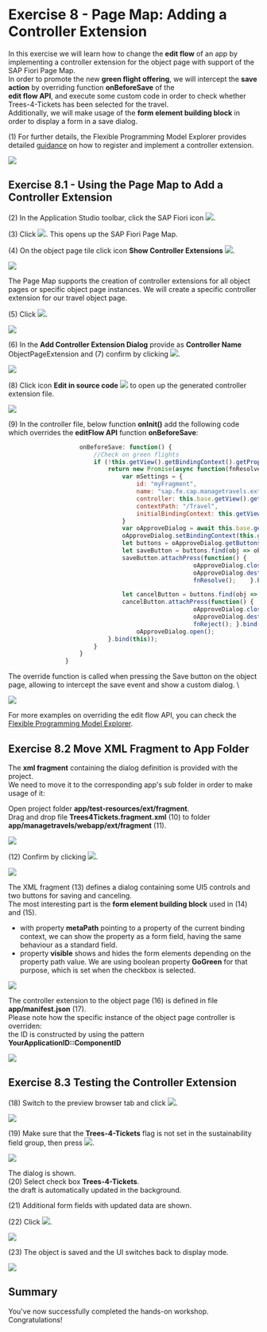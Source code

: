# Exercise 8 - Page Map: Adding a Controller Extension

In this exercise we will learn how to change the **edit flow** of an app by implementing a controller extension for the object page with support of the SAP Fiori Page Map.\
In order to promote the new **green flight offering**, we will intercept the **save action** by overriding function **onBeforeSave** of the\
**edit flow API**, and execute some custom code in order to check whether Trees-4-Tickets has been selected for the travel.\
Additionally, we will make usage of the **form element building block** in order to display a form in a save dialog.

(1) For further details, the Flexible Programming Model Explorer provides detailed [guidance](https://ui5.sap.com/test-resources/sap/fe/core/fpmExplorer/index.html#/controllerExtensions/controllerExtensionsOverview/guidanceControllerExtensions) on how to register and implement a controller extension.

![](./images/image1.png)

## Exercise 8.1 - Using the Page Map to Add a Controller Extension

(2) In the Application Studio toolbar, click the SAP Fiori icon ![](./images/image4.png).

(3) Click ![](./images/image5.png). This opens up the SAP Fiori Page Map.

(4) On the object page tile click icon **Show Controller Extensions** ![](./images/image6.png).

![](./images/image3.png)

The Page Map supports the creation of controller extensions for all object pages or specific object page instances. We will create a specific controller extension for our travel object page.

(5) Click ![](./images/image8.png).

![](./images/image7.png)

(6) In the **Add Controller Extension Dialog** provide as **Controller Name** ObjectPageExtension and (7) confirm by clicking ![](./images/image10.png).

![](./images/image9.png)

(8) Click icon **Edit in source code** ![](./images/image12.png) to open up the generated controller extension file.

![](./images/image11.png)

(9) In the controller file, below function **onInit()** add the following code which overrides the **editFlow API** function **onBeforeSave**:

```js
					onBeforeSave: function() {
						//Check on green flights
                        if (!this.getView().getBindingContext().getProperty('GoGreen')){                        	
							return new Promise(async function(fnResolve, fnReject) {
								var mSettings = {
									id: "myFragment",
									name: "sap.fe.cap.managetravels.ext.fragment.Trees4Tickets",
									controller: this.base.getView().getController(),
									contextPath: "/Travel",
									initialBindingContext: this.getView().getBindingContext()
								}
								var oApproveDialog = await this.base.getExtensionAPI().loadFragment(mSettings);
								oApproveDialog.setBindingContext(this.getView().getBindingContext());
								let buttons = oApproveDialog.getButtons();
								let saveButton = buttons.find(obj => obj.sId === "myFragment--Save");
								saveButton.attachPress(function() {
													oApproveDialog.close();
													oApproveDialog.destroy();										
													fnResolve();	}.bind(this));

								let cancelButton = buttons.find(obj => obj.sId === "myFragment--Cancel");
								cancelButton.attachPress(function() {
													oApproveDialog.close();	
													oApproveDialog.destroy();									
													fnReject();	}.bind(this));
									oApproveDialog.open();
							}.bind(this));
                        }						
					}
				}
```


The override function is called when pressing the Save button on the object page, allowing to intercept the save event and show a custom dialog. \

![](./images/image13.png)

For more examples on overriding the edit flow API, you can check the [Flexible Programming Model Explorer](https://sapui5.hana.ondemand.com/test-resources/sap/fe/core/fpmExplorer/index.html#/controllerExtensions/controllerExtensionsOverview/basicExtensibility).

## Exercise 8.2 Move XML Fragment to App Folder

The **xml fragment** containing the dialog definition is provided with the project.\
We need to move it to the corresponding app's sub folder in order to make usage of it:

Open project folder **app/test-resources/ext/fragment**.\
Drag and drop file **Trees4Tickets.fragment.xml** (10) to folder **app/managetravels/webapp/ext/fragment** (11).

![](./images/image14.png)

(12) Confirm by clicking ![](./images/image17.png).

![](./images/image16.png)

The XML fragment (13) defines a dialog containing some UI5 controls and two buttons for saving and canceling.\
The most interesting part is the **form element building block** used in (14) and (15).

- with property **metaPath** pointing to a property of the current binding context, we can show the property as a form field, having the same behaviour as a standard field.
- property **visible** shows and hides the form elements depending on the property path value. We are using boolean property **GoGreen** for that purpose, which is set when the checkbox is selected.

![](./images/image18.png)

The controller extension to the object page (16) is defined  in file **app/manifest.json** (17).\
Please note how the specific instance of the object page controller is overriden:\
the ID is constructed by using the pattern **YourApplicationID::ComponentID**

![](./images/image19.png)

## Exercise 8.3 Testing the Controller Extension

(18) Switch to the preview browser tab and click ![](./images/image21.png).

![](./images/image20.png)

(19) Make sure that the **Trees-4-Tickets** flag is not set in the sustainability field group, then press ![](./images/image23.png).

![](./images/image22.png)

The dialog is shown.\
(20) Select check box **Trees-4-Tickets**.\
the draft is automatically updated in the background.

(21) Additional form fields with updated data are shown.

(22) Click ![](./images/image27.png).

![](./images/image24.png)

(23) The object is saved and the UI switches back to display mode.

![](./images/image28.png)


## Summary

You've now successfully completed the hands-on workshop. Congratulations!